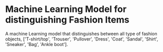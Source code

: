 # Machine Learning Model for distinguishing Fashion Items
A machine Learning model that distinguishes between all type of fashion objects, ['T-shirt/top', 'Trouser', 'Pullover', 'Dress', 'Coat', 'Sandal', 'Shirt', 'Sneaker', 'Bag', 'Ankle boot'].
